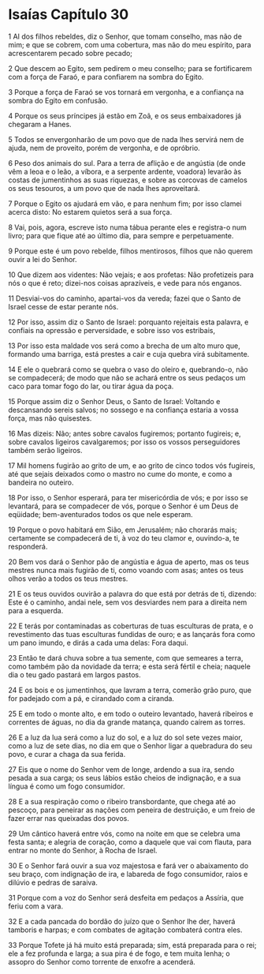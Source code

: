 # Isaías Capítulo 30

1	AI dos filhos rebeldes, diz o Senhor, que tomam conselho, mas não de mim; e que se cobrem, com uma cobertura, mas não do meu espírito, para acrescentarem pecado sobre pecado;

2	Que descem ao Egito, sem pedirem o meu conselho; para se fortificarem com a força de Faraó, e para confiarem na sombra do Egito.

3	Porque a força de Faraó se vos tornará em vergonha, e a confiança na sombra do Egito em confusão.

4	Porque os seus príncipes já estão em Zoã, e os seus embaixadores já chegaram a Hanes.

5	Todos se envergonharão de um povo que de nada lhes servirá nem de ajuda, nem de proveito, porém de vergonha, e de opróbrio.

6	Peso dos animais do sul. Para a terra de aflição e de angústia (de onde vêm a leoa e o leão, a víbora, e a serpente ardente, voadora) levarão às costas de jumentinhos as suas riquezas, e sobre as corcovas de camelos os seus tesouros, a um povo que de nada lhes aproveitará.

7	Porque o Egito os ajudará em vão, e para nenhum fim; por isso clamei acerca disto: No estarem quietos será a sua força.

8	Vai, pois, agora, escreve isto numa tábua perante eles e registra-o num livro; para que fique até ao último dia, para sempre e perpetuamente.

9	Porque este é um povo rebelde, filhos mentirosos, filhos que não querem ouvir a lei do Senhor.

10	Que dizem aos videntes: Não vejais; e aos profetas: Não profetizeis para nós o que é reto; dizei-nos coisas aprazíveis, e vede para nós enganos.

11	Desviai-vos do caminho, apartai-vos da vereda; fazei que o Santo de Israel cesse de estar perante nós.

12	Por isso, assim diz o Santo de Israel: porquanto rejeitais esta palavra, e confiais na opressão e perversidade, e sobre isso vos estribais,

13	Por isso esta maldade vos será como a brecha de um alto muro que, formando uma barriga, está prestes a cair e cuja quebra virá subitamente.

14	E ele o quebrará como se quebra o vaso do oleiro e, quebrando-o, não se compadecerá; de modo que não se achará entre os seus pedaços um caco para tomar fogo do lar, ou tirar água da poça.

15	Porque assim diz o Senhor Deus, o Santo de Israel: Voltando e descansando sereis salvos; no sossego e na confiança estaria a vossa força, mas não quisestes.

16	Mas dizeis: Não; antes sobre cavalos fugiremos; portanto fugireis; e, sobre cavalos ligeiros cavalgaremos; por isso os vossos perseguidores também serão ligeiros.

17	Mil homens fugirão ao grito de um, e ao grito de cinco todos vós fugireis, até que sejais deixados como o mastro no cume do monte, e como a bandeira no outeiro.

18	Por isso, o Senhor esperará, para ter misericórdia de vós; e por isso se levantará, para se compadecer de vós, porque o Senhor é um Deus de eqüidade; bem-aventurados todos os que nele esperam.

19	Porque o povo habitará em Sião, em Jerusalém; não chorarás mais; certamente se compadecerá de ti, à voz do teu clamor e, ouvindo-a, te responderá.

20	Bem vos dará o Senhor pão de angústia e água de aperto, mas os teus mestres nunca mais fugirão de ti, como voando com asas; antes os teus olhos verão a todos os teus mestres.

21	E os teus ouvidos ouvirão a palavra do que está por detrás de ti, dizendo: Este é o caminho, andai nele, sem vos desviardes nem para a direita nem para a esquerda.

22	E terás por contaminadas as coberturas de tuas esculturas de prata, e o revestimento das tuas esculturas fundidas de ouro; e as lançarás fora como um pano imundo, e dirás a cada uma delas: Fora daqui.

23	Então te dará chuva sobre a tua semente, com que semeares a terra, como também pão da novidade da terra; e esta será fértil e cheia; naquele dia o teu gado pastará em largos pastos.

24	E os bois e os jumentinhos, que lavram a terra, comerão grão puro, que for padejado com a pá, e cirandado com a ciranda.

25	E em todo o monte alto, e em todo o outeiro levantado, haverá ribeiros e correntes de águas, no dia da grande matança, quando caírem as torres.

26	E a luz da lua será como a luz do sol, e a luz do sol sete vezes maior, como a luz de sete dias, no dia em que o Senhor ligar a quebradura do seu povo, e curar a chaga da sua ferida.

27	Eis que o nome do Senhor vem de longe, ardendo a sua ira, sendo pesada a sua carga; os seus lábios estão cheios de indignação, e a sua língua é como um fogo consumidor.

28	E a sua respiração como o ribeiro transbordante, que chega até ao pescoço, para peneirar as nações com peneira de destruição, e um freio de fazer errar nas queixadas dos povos.

29	Um cântico haverá entre vós, como na noite em que se celebra uma festa santa; e alegria de coração, como a daquele que vai com flauta, para entrar no monte do Senhor, à Rocha de Israel.

30	E o Senhor fará ouvir a sua voz majestosa e fará ver o abaixamento do seu braço, com indignação de ira, e labareda de fogo consumidor, raios e dilúvio e pedras de saraiva.

31	Porque com a voz do Senhor será desfeita em pedaços a Assíria, que feriu com a vara.

32	E a cada pancada do bordão do juízo que o Senhor lhe der, haverá tamboris e harpas; e com combates de agitação combaterá contra eles.

33	Porque Tofete já há muito está preparada; sim, está preparada para o rei; ele a fez profunda e larga; a sua pira é de fogo, e tem muita lenha; o assopro do Senhor como torrente de enxofre a acenderá.

